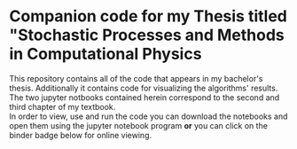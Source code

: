 # Companion code for my Thesis titled "Stochastic Processes and Methods in Computational Physics

This repository contains all of the code that appears in my bachelor's thesis. Additionally it contains code for visualizing the algorithms' results. The two jupyter notbooks contained herein correspond to the second and third chapter of my textbook.  
In order to view, use and run the code you can download the notebooks and open them using the jupyter notebook program **or** you can click on the binder badge below for online viewing.
